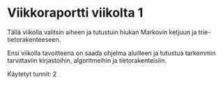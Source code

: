 # Viikkoraportti viikolta 1

Tällä viikolla valitsin aiheen ja tutustuin hiukan Markovin ketjuun ja trie-tietorakenteeseen.

Ensi viikolla tavoitteena on saada ohjelma aluilleen ja tutustua tarkemmin tarvittaviin kirjastoihin,
algoritmeihin ja tietorakenteisiin.


Käytetyt tunnit: 2
